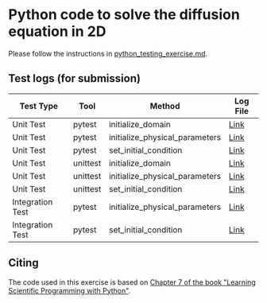 # Python code to solve the diffusion equation in 2D

Please follow the instructions in [python_testing_exercise.md](https://github.com/Simulation-Software-Engineering/Lecture-Material/blob/main/05_testing_and_ci/python_testing_exercise.md).

## Test logs (for submission)

| Test Type  | Tool    | Method | Log File | 
|------------|---------| ---------|  ---------| 
| Unit Test  | pytest  |initialize_domain|[Link](log/failed_test_initialize_domain.log) |
| Unit Test  | pytest  |initialize_physical_parameters|[Link](log/failed_test_initialize_physical_parameters.log) |
| Unit Test  | pytest    |set_initial_condition|[Link](log/failed_test_set_initial_condition.log) |
| Unit Test  | unittest  |initialize_domain|[Link](log/failed_unittest_initialize_domain.log) |
| Unit Test  | unittest  |initialize_physical_parameters|[Link](log/failed_unittest_initialize_physical_parameters.log) |
| Unit Test  | unittest  |set_initial_condition|[Link](log/failed_unittest_set_initial_condition.log) |
| Integration Test  | pytest  |initialize_physical_parameters|[Link](log/failed_intergration_initialize_physical_parameters.log) |
| Integration Test  | pytest  |set_initial_condition|[Link](log/failed_intergration_test_set_initial_condition.log) |

## Citing

The code used in this exercise is based on [Chapter 7 of the book "Learning Scientific Programming with Python"](https://scipython.com/book/chapter-7-matplotlib/examples/the-two-dimensional-diffusion-equation/).
